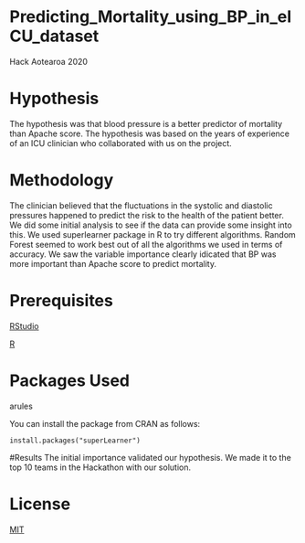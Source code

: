 # Predicting_Mortality_using_BP_in_eICU_dataset
Hack Aotearoa 2020

# Hypothesis
The hypothesis was that blood pressure is a better predictor of mortality than Apache score.
The hypothesis was based on the years of experience of an ICU clinician who collaborated with us on the project.

# Methodology
The clinician believed that the fluctuations in the systolic and diastolic pressures happened to predict the risk to the health of the patient better.
We did some initial analysis to see if the data can provide some insight into this.
We used superlearner package in R to try different algorithms. Random Forest seemed to work best out of all the algorithms we used in terms of accuracy.
We saw the variable importance clearly idicated that BP was more important than Apache score to predict mortality.


# Prerequisites
[RStudio](https://rstudio.com/)

[R](https://www.r-project.org/)

# Packages Used

arules

You can install the package  from CRAN as follows:

`install.packages("superLearner")`

#Results
The initial importance validated our hypothesis.
We made it to the top 10 teams in the Hackathon with our solution.

# License
[MIT](https://choosealicense.com/licenses/mit/#suggest-this-license)



